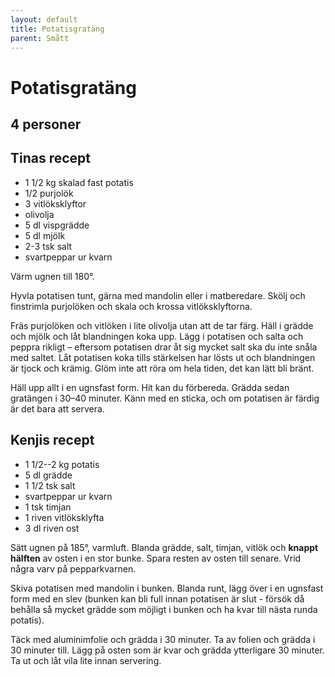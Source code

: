 ```yaml
---
layout: default
title: Potatisgratäng
parent: Smått
---
```

# Potatisgratäng

## 4 personer

## Tinas recept

- 1 1/2 kg skalad fast potatis
- 1/2 purjolök
- 3 vitlöksklyftor
- olivolja
- 5 dl vispgrädde
- 5 dl mjölk
- 2-3 tsk salt
- svartpeppar ur kvarn

Värm ugnen till 180°.

Hyvla potatisen tunt, gärna med mandolin eller i matberedare. Skölj och finstrimla
purjolöken och skala och krossa vitlöksklyftorna.

Fräs purjolöken och vitlöken i lite olivolja utan att de tar färg. Häll i grädde och mjölk
och låt blandningen koka upp. Lägg i potatisen och salta och peppra rikligt – eftersom
potatisen drar åt sig mycket salt ska du inte snåla med saltet. Låt potatisen koka tills
stärkelsen har lösts ut och blandningen är tjock och krämig. Glöm inte att röra om hela
tiden, det kan lätt bli bränt.

Häll upp allt i en ugnsfast form. Hit kan du förbereda. Grädda sedan gratängen i 30–40
minuter. Känn med en sticka, och om potatisen är färdig är det bara att servera.

## Kenjis recept
- 1 1/2--2 kg potatis
- 5 dl grädde
- 1 1/2 tsk salt
- svartpeppar ur kvarn
- 1 tsk timjan
- 1 riven vitlöksklyfta
- 3 dl riven ost


Sätt ugnen på 185°, varmluft. Blanda grädde, salt, timjan, vitlök och **knappt hälften** av osten i
en stor bunke. Spara resten av osten till senare. Vrid några varv på pepparkvarnen.

Skiva potatisen med mandolin i bunken. Blanda runt, lägg över i en ugnsfast form med en
slev (bunken kan bli full innan potatisen är slut - försök då behålla så mycket grädde som
möjligt i bunken och ha kvar till nästa runda potatis).

Täck med aluminimfolie och grädda i 30 minuter. Ta av folien och grädda i 30 minuter till.
Lägg på osten som är kvar och grädda ytterligare 30 minuter. Ta ut och låt vila lite innan
servering.

